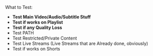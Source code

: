 What to Test:

- **Test Main Video/Audio/Subtitle Stuff**
- **Test if works on Playlist** 
- **Test if any Quality Loss**
- Test PATH
- Test Restricted/Private Content
- Test Live Streams (Live Streams that are Already done, obviously)
- Test if works on Shorts

